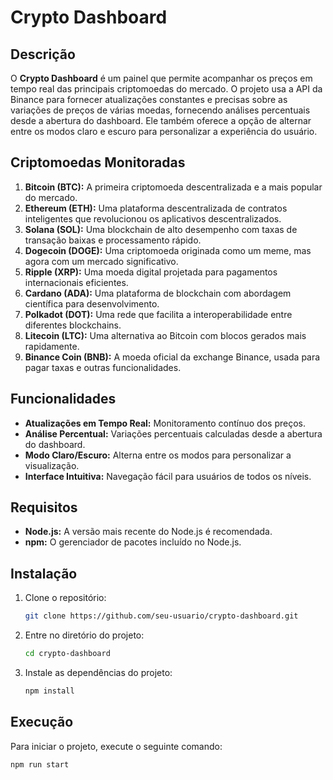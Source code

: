 # Crypto Dashboard

## Descrição

O **Crypto Dashboard** é um painel que permite acompanhar os preços em tempo real das principais criptomoedas do mercado. O projeto usa a API da Binance para fornecer atualizações constantes e precisas sobre as variações de preços de várias moedas, fornecendo análises percentuais desde a abertura do dashboard. Ele também oferece a opção de alternar entre os modos claro e escuro para personalizar a experiência do usuário.

## Criptomoedas Monitoradas

1. **Bitcoin (BTC):** A primeira criptomoeda descentralizada e a mais popular do mercado.
2. **Ethereum (ETH):** Uma plataforma descentralizada de contratos inteligentes que revolucionou os aplicativos descentralizados.
3. **Solana (SOL):** Uma blockchain de alto desempenho com taxas de transação baixas e processamento rápido.
4. **Dogecoin (DOGE):** Uma criptomoeda originada como um meme, mas agora com um mercado significativo.
5. **Ripple (XRP):** Uma moeda digital projetada para pagamentos internacionais eficientes.
6. **Cardano (ADA):** Uma plataforma de blockchain com abordagem científica para desenvolvimento.
7. **Polkadot (DOT):** Uma rede que facilita a interoperabilidade entre diferentes blockchains.
8. **Litecoin (LTC):** Uma alternativa ao Bitcoin com blocos gerados mais rapidamente.
9. **Binance Coin (BNB):** A moeda oficial da exchange Binance, usada para pagar taxas e outras funcionalidades.

## Funcionalidades

- **Atualizações em Tempo Real:** Monitoramento contínuo dos preços.
- **Análise Percentual:** Variações percentuais calculadas desde a abertura do dashboard.
- **Modo Claro/Escuro:** Alterna entre os modos para personalizar a visualização.
- **Interface Intuitiva:** Navegação fácil para usuários de todos os níveis.

## Requisitos

- **Node.js:** A versão mais recente do Node.js é recomendada.
- **npm:** O gerenciador de pacotes incluído no Node.js.

## Instalação

1. Clone o repositório:
    ```bash
    git clone https://github.com/seu-usuario/crypto-dashboard.git
    ```

2. Entre no diretório do projeto:
    ```bash
    cd crypto-dashboard
    ```

3. Instale as dependências do projeto:
    ```bash
    npm install
    ```

## Execução

Para iniciar o projeto, execute o seguinte comando:
```bash
npm run start
